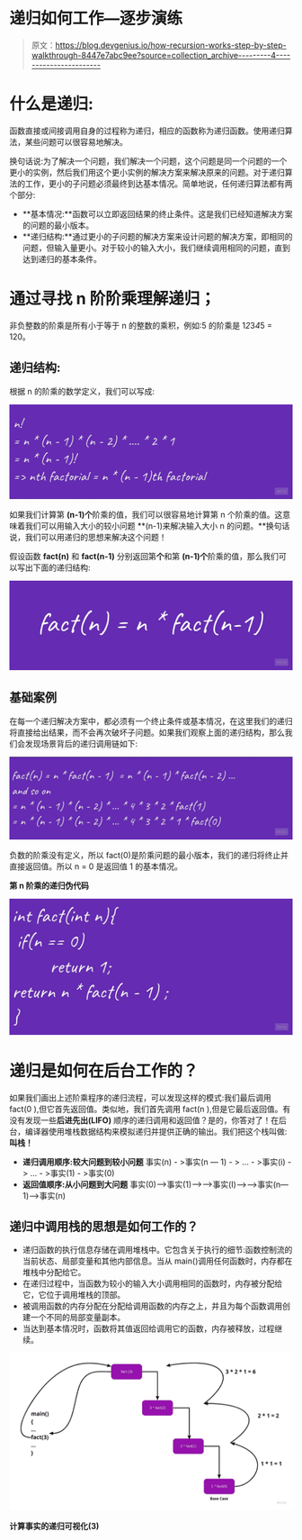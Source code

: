 # 递归如何工作—逐步演练

> 原文：<https://blog.devgenius.io/how-recursion-works-step-by-step-walkthrough-8447e7abc9ee?source=collection_archive---------4----------------------->

# 什么是递归:

函数直接或间接调用自身的过程称为递归，相应的函数称为递归函数。使用递归算法，某些问题可以很容易地解决。

换句话说:为了解决一个问题，我们解决一个问题，这个问题是同一个问题的一个更小的实例，然后我们用这个更小实例的解决方案来解决原来的问题。对于递归算法的工作，更小的子问题必须最终到达基本情况。简单地说，任何递归算法都有两个部分:

*   **基本情况:**函数可以立即返回结果的终止条件。这是我们已经知道解决方案的问题的最小版本。
*   **递归结构:**通过更小的子问题的解决方案来设计问题的解决方案，即相同的问题，但输入量更小。对于较小的输入大小，我们继续调用相同的问题，直到达到递归的基本条件。

# 通过寻找 n 阶阶乘理解递归；

非负整数的阶乘是所有小于等于 n 的整数的乘积，例如:5 的阶乘是 1*2*3*4*5 = 120。

## 递归结构:

根据 n 的阶乘的数学定义，我们可以写成:

![](img/c1ea371c16c7dfeae7f87cb0e12ede6d.png)

如果我们计算第 **(n-1)个**阶乘的值，我们可以很容易地计算第 n 个阶乘的值。这意味着我们可以用输入大小的较小问题 **(n-1)来解决输入大小 n 的问题。**换句话说，我们可以用递归的思想来解决这个问题！

假设函数 **fact(n)** 和 **fact(n-1)** 分别返回第**个**和第 **(n-1)个**阶乘的值，那么我们可以写出下面的递归结构:

![](img/4a0d3a495a770fec1972e803c40caf4a.png)

## 基础案例

在每一个递归解决方案中，都必须有一个终止条件或基本情况，在这里我们的递归将直接给出结果，而不会再次破坏子问题。如果我们观察上面的递归结构，那么我们会发现场景背后的递归调用链如下:

![](img/5ef47a88c43a592a1985746383e830c2.png)

负数的阶乘没有定义，所以 fact(0)是阶乘问题的最小版本，我们的递归将终止并直接返回值。所以 n = 0 是返回值 1 的基本情况。

**第 n 阶乘的递归伪代码**

![](img/5a641a097225beeba85bb85d6ce3e573.png)

# 递归是如何在后台工作的？

如果我们画出上述阶乘程序的递归流程，可以发现这样的模式:我们最后调用 fact(0 ),但它首先返回值。类似地，我们首先调用 fact(n ),但是它最后返回值。有没有发现一些**后进先出(LIFO)** 顺序的递归调用和返回值？是的，你答对了！在后台，编译器使用堆栈数据结构来模拟递归并提供正确的输出。我们把这个栈叫做:
**叫栈！**

*   **递归调用顺序:较大问题到较小问题** 事实(n) - >事实(n — 1) - > … - >事实(i) - > … - >事实(1) - >事实(0)
*   **返回值顺序:从小问题到大问题** 事实(0)——>事实(1)——>——>事实(I)——>——>事实(n—1)——>事实(n)

## 递归中调用栈的思想是如何工作的？

*   递归函数的执行信息存储在调用堆栈中。它包含关于执行的细节:函数控制流的当前状态、局部变量和其他内部信息。当从 main()调用任何函数时，内存都在堆栈中分配给它。
*   在递归过程中，当函数为较小的输入大小调用相同的函数时，内存被分配给它，它位于调用堆栈的顶部。
*   被调用函数的内存分配在分配给调用函数的内存之上，并且为每个函数调用创建一个不同的局部变量副本。
*   当达到基本情况时，函数将其值返回给调用它的函数，内存被释放，过程继续。

![](img/2f8025588bc914507dbdde9ec5528a62.png)

**计算事实的递归可视化(3)**